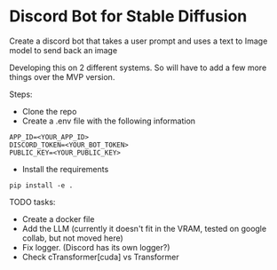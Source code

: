 # Discord Bot for Stable Diffusion
Create a discord bot that takes a user prompt and uses a text to Image model to send back an image

Developing this on 2 different systems. So will have to add a few more things over the MVP version.

Steps:
- Clone the repo
- Create a .env file with the following information
```
APP_ID=<YOUR_APP_ID>
DISCORD_TOKEN=<YOUR_BOT_TOKEN>
PUBLIC_KEY=<YOUR_PUBLIC_KEY>
```
- Install the requirements
```
pip install -e .
```

TODO tasks:
- Create a docker file
- Add the LLM (currently it doesn't fit in the VRAM, tested on google collab, but not moved here)
- Fix logger. (Discord has its own logger?)
- Check cTransformer[cuda] vs Transformer